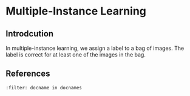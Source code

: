 # Multiple-Instance Learning

## Introdcution

In multiple-instance learning, we assign a label to a bag of images. The label is correct for at least one of the images in the bag.

## References
```{bibliography}
:filter: docname in docnames
```